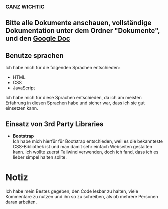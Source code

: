 ### GANZ WICHTIG
## Bitte alle Dokumente anschauen, vollständige Dokumentation unter dem Ordner "Dokumente", und den [Google Doc](https://docs.google.com/document/d/1ZoKsAw86lu_qd0X3Fmj696DKu46dlcC4cf6zPsCPCCU/edit?usp=sharing)

## Benutze sprachen
Ich habe mich für die folgenden Sprachen entschieden:

- HTML
- CSS
- JavaScript

Ich habe mich für diese Sprachen entschieden, da ich am meisten Erfahrung in diesen Sprachen habe und sicher war, dass ich sie gut einsetzen kann.

## Einsatz von 3rd Party Libraries

- **Bootstrap**  
Ich habe mich hierfür für Bootstrap entschieden, weil es die bekannteste CSS-Bibliothek ist und man damit sehr einfach Webseiten gestalten kann. Ich wollte zuerst Tailwind verwenden, doch ich fand, dass ich es lieber simpel halten sollte.

# Notiz

Ich habe mein Bestes gegeben, den Code lesbar zu halten, viele Kommentare zu nutzen und ihn so zu schreiben, als ob mehrere Personen daran arbeiten.
